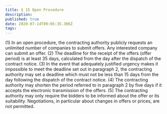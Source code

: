 ```yaml
---
title: § 15 Open Procedure
description: 
published: true
date: 2020-07-14T09:05:35.306Z
tags: 
---
```


(1) In an open procedure, the contracting authority publicly requests an unlimited number of companies to submit offers. Any interested company can submit an offer.
(2) The deadline for the receipt of the offers (offer period) is at least 35 days, calculated from the day after the dispatch of the contract notice.
(3) In the event that adequately justified urgency makes it impossible to meet the deadline set out in paragraph 2, the contracting authority may set a deadline which must not be less than 15 days from the day following the dispatch of the contract notice.
(4) The contracting authority may shorten the period referred to in paragraph 2 by five days if it accepts the electronic transmission of the offers.
(5) The contracting authority may only require the bidders to be informed about the offer or its suitability. Negotiations, in particular about changes in offers or prices, are not permitted.
